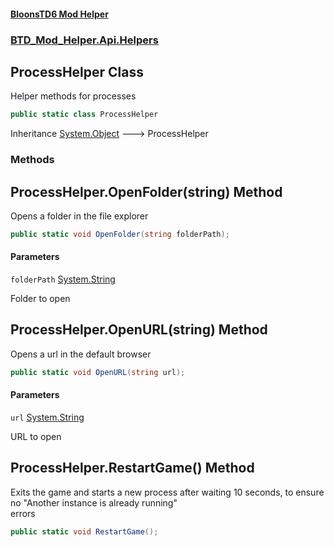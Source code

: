 #### [BloonsTD6 Mod Helper](README.md 'README')
### [BTD_Mod_Helper.Api.Helpers](README.md#BTD_Mod_Helper.Api.Helpers 'BTD_Mod_Helper.Api.Helpers')

## ProcessHelper Class

Helper methods for processes

```csharp
public static class ProcessHelper
```

Inheritance [System.Object](https://docs.microsoft.com/en-us/dotnet/api/System.Object 'System.Object') &#129106; ProcessHelper
### Methods

<a name='BTD_Mod_Helper.Api.Helpers.ProcessHelper.OpenFolder(string)'></a>

## ProcessHelper.OpenFolder(string) Method

Opens a folder in the file explorer

```csharp
public static void OpenFolder(string folderPath);
```
#### Parameters

<a name='BTD_Mod_Helper.Api.Helpers.ProcessHelper.OpenFolder(string).folderPath'></a>

`folderPath` [System.String](https://docs.microsoft.com/en-us/dotnet/api/System.String 'System.String')

Folder to open

<a name='BTD_Mod_Helper.Api.Helpers.ProcessHelper.OpenURL(string)'></a>

## ProcessHelper.OpenURL(string) Method

Opens a url in the default browser

```csharp
public static void OpenURL(string url);
```
#### Parameters

<a name='BTD_Mod_Helper.Api.Helpers.ProcessHelper.OpenURL(string).url'></a>

`url` [System.String](https://docs.microsoft.com/en-us/dotnet/api/System.String 'System.String')

URL to open

<a name='BTD_Mod_Helper.Api.Helpers.ProcessHelper.RestartGame()'></a>

## ProcessHelper.RestartGame() Method

Exits the game and starts a new process after waiting 10 seconds, to ensure no "Another instance is already running"  
errors

```csharp
public static void RestartGame();
```